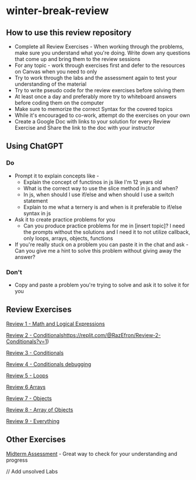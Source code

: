 # winter-break-review

## How to use this review repository

* Complete all Review Exercises - When working through the problems, make sure you understand what you're doing. Write down any questions that come up and bring them to the review sessions
* For any topic - work through exercises first and defer to the resources on Canvas when you need to only
* Try to work through the labs and the assessment again to test your understanding of the material
* Try to write pseudo code for the review exercises before solving them
* At least once a day and preferably more try to whiteboard answers before coding them on the computer
* Make sure to memorize the correct Syntax for the covered topics
* While it's encouraged to co-work, attempt do the exercises on your own
* Create a Google Doc with links to your solution for every Review Exercise and Share the link to the doc with your instructor

## Using ChatGPT

### Do

* Prompt it to explain concepts like -
  * Explain the concept of functinos in js like I'm 12 years old
  * What is the correct way to use the slice method in js and when?
  * In js, when should I use if/else and when should I use a switch statement
  * Explain to me what a ternery is and when is it preferable to if/else syntax in js
* Ask it to create practice problems for you
  * Can you produce practice problems for me in [insert topic]? I need the prompts without the solutions and I need it to not utilize callback, only loops, arrays, objects, functions
* If you're really stuck on a problem you can paste it in the chat and ask - Can you give me a hint to solve this problem without giving away the answer?
 
### Don't

* Copy and paste a problem you're trying to solve and ask it to solve it for you

## Review Exercises

[Review 1 - Math and Logical Expressions](https://replit.com/@RazEfron/Review-1-Math-and-Logical-Expressions?v=1)

[Review 2 - Conditionals](https://replit.com/@RazEfron/Review-2-Conditionals?v=1)https://replit.com/@RazEfron/Review-2-Conditionals?v=1)

[Review 3 - Conditionals](https://replit.com/@RazEfron/Review-3-Conditionals?v=1)

[Review 4 - Conditionals debugging](https://replit.com/@RazEfron/Review-4-Conditionals-debugging?v=1)

[Review 5 - Loops](https://replit.com/@RazEfron/Review-5-Loops?v=1)

[Review 6 Arrays](https://replit.com/@RazEfron/Review-6-Arrays?v=1)

[Review 7 - Objects](https://replit.com/@RazEfron/Review-7-Objects?v=1)

[Review 8 - Array of Objects](https://replit.com/@RazEfron/Review-8-Array-of-Objects?v=1)

[Review 9 - Everything](https://replit.com/@RazEfron/Review-9-Everything?v=1)

## Other Exercises

[Midterm Assessment](https://replit.com/@RazEfron/106-module-1-midterm-assesment-part-2?v=1) - Great way to check for your understanding and progress

// Add unsolved Labs

